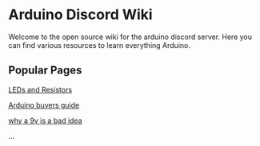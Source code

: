 # Arduino Discord Wiki
Welcome to the open source wiki for the arduino discord server. Here you can find various resources to learn everything Arduino.

## Popular Pages

[LEDs and Resistors](ledResistors.md)

[Arduino buyers guide](arduinobuyersgide.md)


[why a 9v is a bad idea](9vwhybadidea.md)

...

